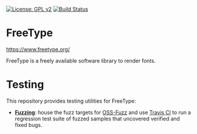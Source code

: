 [![License: GPL v2](https://img.shields.io/badge/License-GPL%20v2-blue.svg)](https://www.gnu.org/licenses/old-licenses/gpl-2.0.en.html)
[![Build Status](https://travis-ci.com/freetype/freetype2-testing.svg?branch=master)](https://travis-ci.com/freetype/freetype2-testing)

# FreeType

https://www.freetype.org/

FreeType is a freely available software library to render fonts.

# Testing

This repository provides testing utilities for FreeType:

- [**Fuzzing**](https://github.com/freetype/freetype2-testing/tree/master/fuzzing): house the fuzz targets for [OSS-Fuzz](https://github.com/google/oss-fuzz/) and use [Travis CI](https://travis-ci.com/freetype/freetype2-testing) to run a regression test suite of fuzzed samples that uncovered verified and fixed bugs.
